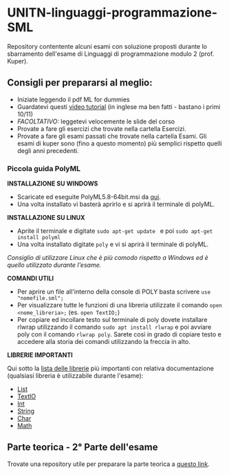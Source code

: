 # UNITN-linguaggi-programmazione-SML
Repository contentente alcuni esami con soluzione proposti durante lo sbarramento dell'esame di Linguaggi di programmazione modulo 2 (prof. Kuper).

## Consigli per prepararsi al meglio:
* Iniziate leggendo il pdf ML for dummies
* Guardatevi questi [video tutorial](https://www.youtube.com/playlist?list=PL-eVNDa9MNJczU4ZjhJDT8rIcCa12DyAx) (in inglese ma ben fatti - bastano i primi 10/11)
* *FACOLTATIVO:* leggetevi velocemente le slide del corso
* Provate a fare gli esercizi che trovate nella cartella Esercizi.
* Provate a fare gli esami passati che trovate nella cartella Esami. Gli esami di kuper sono (fino a questo momento) più semplici rispetto quelli degli anni precedenti.

### Piccola guida PolyML
**INSTALLAZIONE SU WINDOWS**
* Scaricate ed eseguite PolyML5.8-64bit.msi da [qui](https://github.com/polyml/polyml/releases).
* Una volta installato vi basterà aprirlo e si aprirà il terminale di polyML.

**INSTALLAZIONE SU LINUX**
* Aprite il terminale e digitate ```sudo apt-get update ``` e poi ``` sudo apt-get install polyml  ```
* Una volta installato digitate ``` poly ``` e vi si aprirà il terminale di polyML.

*Consiglio di utilizzare Linux che è più comodo rispetto a Windows ed è quello utilizzato durante l'esame.*<br>


**COMANDI UTILI**
* Per aprire un file all'interno della console di POLY basta scrivere  ``` use "nomefile.sml"; ```
* Per visualizzare tutte le funzioni di una libreria utilizzate il comando  ``` open <nome_libreria>; ``` (es. ``` open TextIO; ```)
* Per copiare ed incollare testo sul terminale di poly dovete installare rlwrap utilizzando il comando ``` sudo apt install rlwrap ``` e poi avviare poly con il comando ``` rlwrap poly ```. Sarete così in grado di copiare testo e accedere alla storia dei comandi utilizzando la freccia in alto.

**LIBRERIE IMPORTANTI**

Qui sotto la [lista delle librerie](https://www.itu.dk/~sestoft/mosmllib/index.html) più importanti con relativa documentazione (qualsiasi libreria è utilizzabile durante l'esame):
* [List](https://www.itu.dk/~sestoft/mosmllib/List.html) 
* [TextIO](https://www.itu.dk/~sestoft/mosmllib/TextIO.html)
* [Int](https://www.itu.dk/~sestoft/mosmllib/Int.html)
* [String](https://www.itu.dk/~sestoft/mosmllib/String.html)
* [Char](https://www.itu.dk/~sestoft/mosmllib/Char.html)
* [Math](https://www.itu.dk/~sestoft/mosmllib/Math.html)

## Parte teorica - 2° Parte dell'esame

Trovate una repository utile per preparare la parte teorica a [questo link](https://github.com/Pater999/UNITN-lingprog-simulatore-mod2).
